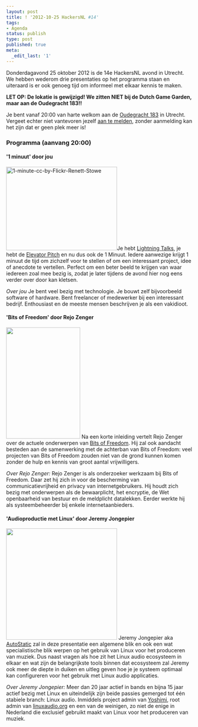 ```yaml
---
layout: post
title: ! '2012-10-25 HackersNL #14'
tags:
- Agenda
status: publish
type: post
published: true
meta:
  _edit_last: '1'
---
```

Donderdagavond 25 oktober 2012 is de 14e HackersNL avond in Utrecht. We hebben wederom drie presentaties op het programma staan en uiteraard is er ook genoeg tijd om informeel met elkaar kennis te maken.

<strong>LET OP: De lokatie is gewijzigd! We zitten NIET bij de Dutch Game Garden, maar aan de Oudegracht 183!!</strong>

Je bent vanaf 20:00 van harte welkom aan de <a href="http://g.co/maps/zzqs3">Oudegracht 183</a> in Utrecht. Vergeet echter niet vantevoren jezelf <a title="Reserveren" href="{{ root_url }}/aanmelden.html">aan te melden</a>, zonder aanmelding kan het zijn dat er geen plek meer is!
<h3>Programma (aanvang 20:00)</h3>
<h4>'1 minuut' door jou</h4>
<img title="1-minute-cc-by-Flickr-Renett-Stowe" src="{{ root_url }}/images/1-minute-cc-by-Flickr-Renett-Stowe-300x225.jpg" alt="1-minute-cc-by-Flickr-Renett-Stowe" width="300" height="225" />Je hebt <a href="https://secure.wikimedia.org/wikipedia/en/wiki/Lightning_Talk">Lightning Talks</a>, je hebt de <a href="https://secure.wikimedia.org/wikipedia/en/wiki/Elevator_pitch">Elevator Pitch</a> en nu dus ook de 1 Minuut. Iedere aanwezige krijgt 1 minuut de tijd om zichzelf voor te stellen of om een interessant project, idee of anecdote te vertellen. Perfect om een beter beeld te krijgen van waar iedereen zoal mee bezig is, zodat je later tijdens de avond hier nog eens verder over door kan kletsen.

<em>Over jou</em>
Je bent veel bezig met technologie. Je bouwt zelf bijvoorbeeld software of hardware. Bent freelancer of medewerker bij een interessant bedrijf. Enthousiast en de meeste mensen beschrijven je als een vakidioot.

<h4>'Bits of Freedom' door Rejo Zenger</h4>
<img src="{{ root_url }}/images/Rejo-Zenger1-200x300.jpg" alt="" title="Rejo-Zenger1" width="200" height="300" class="aligncenter size-medium wp-image-300" />
Na een korte inleiding vertelt Rejo Zenger over de actuele onderwerpen van <a href="https://www.bof.nl/">Bits of Freedom</a>. Hij zal ook aandacht besteden aan de samenwerking met de achterban van Bits of Freedom: veel projecten van Bits of Freedom zouden niet van de grond kunnen komen zonder de hulp en kennis van groot aantal vrijwilligers. 

<em>Over Rejo Zenger:</em>
Rejo Zenger is als onderzoeker werkzaam bij Bits of Freedom. Daar zet hij zich in voor de bescherming van communicatievrijheid en privacy van internetgebruikers. Hij houdt zich bezig met onderwerpen als de bewaarplicht, het encryptie, de Wet openbaarheid van bestuur en de meldplicht datalekken. Eerder werkte hij als systeembeheerder bij enkele internetaanbieders.

<h4>'Audioproductie met Linux' door Jeremy Jongepier</h4>
<img src="{{ root_url }}/images/jeremyjongepier-hackersnl.jpg" alt="" title="jeremyjongepier-hackersnl" width="300" height="300" class="aligncenter size-full wp-image-303" />
Jeremy Jongepier aka <a href="http://linux.autostatic.com">AutoStatic</a> zal in deze presentatie een algemene blik en ook een wat specialistische blik werpen op het gebruik van Linux voor het produceren van muziek. Dus naast vragen als hoe zit het Linux audio ecosysteem in elkaar en wat zijn de belangrijkste tools binnen dat ecosysteem zal Jeremy ook meer de diepte in duiken en uitleg geven hoe je je systeem optimaal kan configureren voor het gebruik met Linux audio applicaties.

<em>Over Jeremy Jongepier:</em>
Meer dan 20 jaar actief in bands en bijna 15 jaar actief bezig met Linux en uiteindelijk zijn beide passies gemerged tot één stabiele branch: Linux audio. Inmiddels project admin van <a href="http://yoshimi.sourceforge.net/">Yoshimi</a>, root admin van <a href="http://linuxaudio.org">linuxaudio.org</a> en een van de weinigen, zo niet de enige in Nederland die exclusief gebruikt maakt van Linux voor het produceren van muziek.
